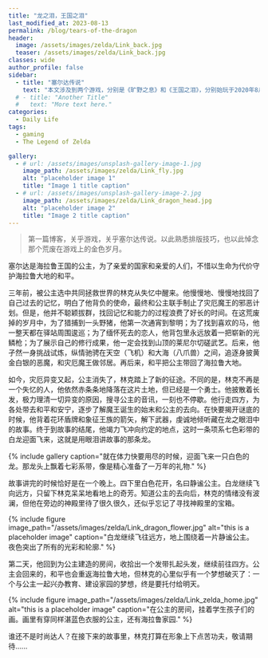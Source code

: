 ```yaml
---
title: "龙之泪，王国之泪"
last_modified_at: 2023-08-13
permalink: /blog/tears-of-the-dragon
header:
  image: /assets/images/zelda/Link_back.jpg
  teaser: /assets/images/zelda/Link_back.jpg
classes: wide
author_profile: false
sidebar:
  - title: "塞尔达传说"
    text: "本文涉及到两个游戏，分别是《旷野之息》和《王国之泪》，分别始玩于2020年8月和2023年8月。论推荐的话，后者不建议在国行的switch上玩，因为该游戏的体量很容易让人放弃“二刷”的想法，出dlc之后会追悔莫及。"
  # - title: "Another Title"
  #   text: "More text here."
categories:
  - Daily Life
tags:
  - gaming
  - The Legend of Zelda

gallery:
  - # url: /assets/images/unsplash-gallery-image-1.jpg
    image_path: /assets/images/zelda/Link_fly.jpg
    alt: "placeholder image 1"
    title: "Image 1 title caption"
  - # url: /assets/images/unsplash-gallery-image-2.jpg
    image_path: /assets/images/zelda/Link_dragon_head.jpg
    alt: "placeholder image 2"
    title: "Image 2 title caption"
---
```


> 第一篇博客，关乎游戏，关乎塞尔达传说。以此熟悉排版技巧，也以此悼念那个荒废在游戏上的金色岁月。

塞尔达是海拉鲁王国的公主，为了亲爱的国家和亲爱的人们，不惜以生命为代价守护海拉鲁大地的和平。

三年前，被公主选中共同拯救世界的林克从失忆中醒来。他慢慢地、慢慢地找回了自己过去的记忆，明白了他背负的使命，最终和公主联手制止了灾厄魔王的邪恶计划。但是，他并不聪颖拔群，找回记忆和能力的过程浪费了好长的时间。在这荒废掉的岁月中，为了猎捕到一头野猪，他第一次通宵到黎明；为了找到喜欢的马，他一整天都在驿站周围逡巡；为了缅怀死去的恋人，他背包里永远放着一把崭新的光鳞枪；为了展示自己的修行成果，他一定会找到山顶的莱尼尔切磋武艺。后来，他孑然一身挑战试炼，纵情驰骋在天空（飞机）和大海（八爪兽）之间，追逐身披黄金白银的恶魔，和灾厄魔王做邻居。再后来，和平把公主带回了海拉鲁大地。

如今，灾厄异变又起，公主消失了，林克踏上了新的征途。不同的是，林克不再是一个失忆的人，他依然赤条条地降落在这片土地，但已经是一个勇士。他披散着长发，极力理清一切异变的原因，搜寻公主的音讯，一刻也不停歇。他行走四方，为各处带去和平和安宁，逐步了解魔王诞生的始末和公主的去向。在快要揭开谜底的时候，他背着花环盾牌和象征王族的箭矢，解下武器，虔诚地倾听藏在龙之眼泪中的故事。终于到故事的结尾，他竭力飞冲向约定的地点，这时一条项系七色彩带的白龙迎面飞来，这就是用眼泪讲故事的那条龙。

{% include gallery caption="就在体力快要用尽的时候，迎面飞来一只白色的龙。那龙头上飘着七彩系带，像是精心准备了一万年的礼物." %}

故事讲完的时候恰好是在一个晚上。四下里白色花开，名曰静谧公主。白龙继续飞向远方，只留下林克呆呆地看地上的奇芳。知道公主的去向后，林克的情绪没有波澜，但他在旁边的神殿里待了很久很久，还似乎忘记了寻找神殿里的宝箱。

{% include figure image_path="/assets/images/zelda/Link_dragon_flower.jpg" alt="this is a placeholder image" caption="白龙继续飞往远方，地上围绕着一片静谧公主。夜色突出了所有的光彩和轮廓." %}

第二天，他回到为公主建造的房间，收拾出一个发带扎起头发，继续前往四方。公主会回来的，和平也会重返海拉鲁大地，但林克的心里似乎有一个梦想破灭了：一个与公主一起兴办教育、建设家园的梦想，终是要托付给明天。

{% include figure image_path="/assets/images/zelda/Link_zelda_home.jpg" alt="this is a placeholder image" caption="在公主的房间，挂着学生孩子们的画。画里有穿同样湛蓝色衣服的公主，还有海拉鲁家园." %}

谁还不是时尚达人？在接下来的故事里，林克打算在形象上下点苦功夫，敬请期待......